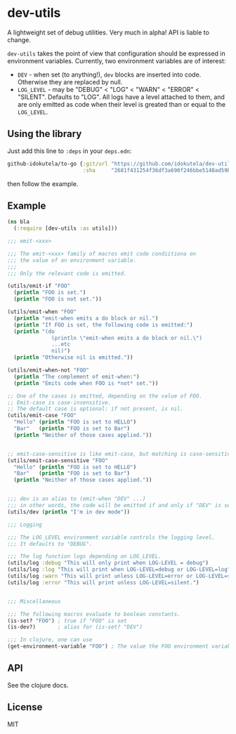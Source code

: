 # dev-utils

A lightweight set of debug utilities. Very much in alpha! API is
liable to change.

`dev-utils` takes the point of view that configuration should be
expressed in environment variables. Currently, two environment
variables are of interest:

 - `DEV` - when set (to anything!), `dev` blocks are inserted into
   code. Otherwise they are replaced by null.
 - `LOG_LEVEL` - may be "DEBUG" < "LOG" < "WARN" < "ERROR" < "SILENT".
   Defaults to "LOG". All logs have a level attached to them, and are
   only emitted as code when their level is greated than or equal to
   the `LOG_LEVEL`.

## Using the library

Just add this line to `:deps` in your `deps.edn`:

```cljs
github-idokutela/to-go {:git/url "https://github.com/idokutela/dev-utils"
                        :sha     "2681f431254f36df3a690f246bbe5148ad59babb"}
```

then follow the example.

## Example

```clojure
(ns bla
  (:require [dev-utils :as utils]))

;;; emit-<xxx>

;;; The emit-<xxx> family of macros emit code condiitiona on
;;; the value of an environment variable.
;;;
;;; Only the relevant code is emitted.

(utils/emit-if "FOO"
  (println "FOO is set.")
  (println "FOO is not set."))

(utils/emit-when "FOO"
  (println "emit-when emits a do block or nil.")
  (println "If FOO is set, the following code is emitted:")
  (println "(do
              (println \"emit-when emits a do block or nil.\")
              ...etc
			  nil)")
  (println "Otherwise nil is emitted."))

(utils/emit-when-not "FOO"
  (println "The complement of emit-when:")
  (println "Emits code when FOO is *not* set."))

;; One of the cases is emitted, depending on the value of FOO.
;; Emit-case is case-insensitive.
;; The default case is optional: if not present, is nil.
(utils/emit-case "FOO"
  "Hello" (println "FOO is set to HELLO")
  "Bar"   (println "FOO is set to Bar")
  (println "Neither of those cases applied."))


;; emit-case-sensitive is like emit-case, but matching is case-sensitive
(utils/emit-case-sensitive "FOO"
  "Hello" (println "FOO is set to HELLO")
  "Bar"   (println "FOO is set to Bar")
  (println "Neither of those cases applied."))


;;; dev is an alias to (emit-when "DEV" ...)
;;; in other words, the code will be emitted if and only if "DEV" is set.
(utils/dev (println "I'm in dev mode"))

;;; Logging

;;; The LOG_LEVEL environment variable controls the logging level.
;;; It defaults to "DEBUG".

;;; The log function logs depending on LOG_LEVEL.
(utils/log :debug "This will only print when LOG-LEVEL = debug")
(utils/log :log "This will print when LOG-LEVEL=debug or LOG-LEVEL=log")
(utils/log :warn "This will print unless LOG-LEVEL=error or LOG-LEVEL=silent")
(utils/log :error "This will print unless LOG-LEVEL=silent.")


;;; Miscellaneous

;;; The following macros evaluate to boolean constants.
(is-set? "FOO") ; true if "FOO" is set
(is-dev?)       ; alias for (is-set? "DEV")

;;; In clojure, one can use
(get-environment-variable "FOO") ; The value the FOO environment variable is set to.
```

## API

See the clojure docs.

## License
MIT
